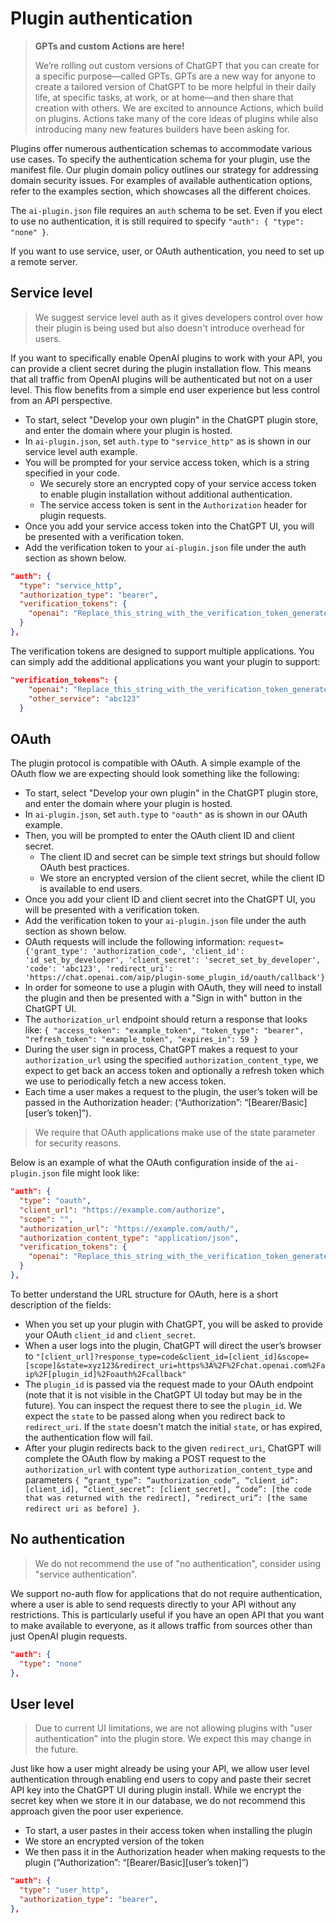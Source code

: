 # Plugin authentication

> **GPTs and custom Actions are here!**
>
> We’re rolling out custom versions of ChatGPT that you can create for a specific purpose—called GPTs. GPTs are a new way for anyone to create a tailored version of ChatGPT to be more helpful in their daily life, at specific tasks, at work, or at home—and then share that creation with others. We are excited to announce Actions, which build on plugins. Actions take many of the core ideas of plugins while also introducing many new features builders have been asking for.

Plugins offer numerous authentication schemas to accommodate various use cases. To specify the authentication schema for your plugin, use the manifest file. Our plugin domain policy outlines our strategy for addressing domain security issues. For examples of available authentication options, refer to the examples section, which showcases all the different choices.

The `ai-plugin.json` file requires an `auth` schema to be set. Even if you elect to use no authentication, it is still required to specify `"auth": { "type": "none" }`.

If you want to use service, user, or OAuth authentication, you need to set up a remote server.

## Service level

> We suggest service level auth as it gives developers control over how their plugin is being used but also doesn't introduce overhead for users.

If you want to specifically enable OpenAI plugins to work with your API, you can provide a client secret during the plugin installation flow. This means that all traffic from OpenAI plugins will be authenticated but not on a user level. This flow benefits from a simple end user experience but less control from an API perspective.

- To start, select "Develop your own plugin" in the ChatGPT plugin store, and enter the domain where your plugin is hosted.
- In `ai-plugin.json`, set `auth.type` to `"service_http"` as is shown in our service level auth example.
- You will be prompted for your service access token, which is a string specified in your code.
  - We securely store an encrypted copy of your service access token to enable plugin installation without additional authentication.
  - The service access token is sent in the `Authorization` header for plugin requests.
- Once you add your service access token into the ChatGPT UI, you will be presented with a verification token.
- Add the verification token to your `ai-plugin.json` file under the auth section as shown below.

```json
"auth": {
  "type": "service_http",
  "authorization_type": "bearer",
  "verification_tokens": {
    "openai": "Replace_this_string_with_the_verification_token_generated_in_the_ChatGPT_UI"
  }
},
```

The verification tokens are designed to support multiple applications. You can simply add the additional applications you want your plugin to support:

```json
"verification_tokens": {
    "openai": "Replace_this_string_with_the_verification_token_generated_in_the_ChatGPT_UI",
    "other_service": "abc123"
  }
```

## OAuth

The plugin protocol is compatible with OAuth. A simple example of the OAuth flow we are expecting should look something like the following:

- To start, select "Develop your own plugin" in the ChatGPT plugin store, and enter the domain where your plugin is hosted.
- In `ai-plugin.json`, set `auth.type` to `"oauth"` as is shown in our OAuth example.
- Then, you will be prompted to enter the OAuth client ID and client secret.
  - The client ID and secret can be simple text strings but should follow OAuth best practices.
  - We store an encrypted version of the client secret, while the client ID is available to end users.
- Once you add your client ID and client secret into the ChatGPT UI, you will be presented with a verification token.
- Add the verification token to your `ai-plugin.json` file under the auth section as shown below.
- OAuth requests will include the following information: `request={'grant_type': 'authorization_code', 'client_id': 'id_set_by_developer', 'client_secret': 'secret_set_by_developer', 'code': 'abc123', 'redirect_uri': 'https://chat.openai.com/aip/plugin-some_plugin_id/oauth/callback'}`
- In order for someone to use a plugin with OAuth, they will need to install the plugin and then be presented with a "Sign in with" button in the ChatGPT UI.
- The `authorization_url` endpoint should return a response that looks like: `{ "access_token": "example_token", "token_type": "bearer", "refresh_token": "example_token", "expires_in": 59 }`
- During the user sign in process, ChatGPT makes a request to your `authorization_url` using the specified `authorization_content_type`, we expect to get back an access token and optionally a refresh token which we use to periodically fetch a new access token.
- Each time a user makes a request to the plugin, the user’s token will be passed in the Authorization header: (“Authorization”: “\[Bearer/Basic\]\[user’s token\]”).

> We require that OAuth applications make use of the state parameter for security reasons.

Below is an example of what the OAuth configuration inside of the `ai-plugin.json` file might look like:

```json
"auth": {
  "type": "oauth",
  "client_url": "https://example.com/authorize",
  "scope": "",
  "authorization_url": "https://example.com/auth/",
  "authorization_content_type": "application/json",
  "verification_tokens": {
    "openai": "Replace_this_string_with_the_verification_token_generated_in_the_ChatGPT_UI"
  }
},
```

To better understand the URL structure for OAuth, here is a short description of the fields:

- When you set up your plugin with ChatGPT, you will be asked to provide your OAuth `client_id` and `client_secret`.
- When a user logs into the plugin, ChatGPT will direct the user’s browser to `"[client_url]?response_type=code&client_id=[client_id]&scope=[scope]&state=xyz123&redirect_uri=https%3A%2F%2Fchat.openai.com%2Faip%2F[plugin_id]%2Foauth%2Fcallback"`
- The `plugin_id` is passed via the request made to your OAuth endpoint (note that it is not visible in the ChatGPT UI today but may be in the future). You can inspect the request there to see the `plugin_id`. We expect the `state` to be passed along when you redirect back to `redirect_uri`. If the `state` doesn't match the initial `state`, or has expired, the authentication flow will fail.
- After your plugin redirects back to the given `redirect_uri`, ChatGPT will complete the OAuth flow by making a POST request to the `authorization_url` with content type `authorization_content_type` and parameters `{ “grant_type”: “authorization_code”, “client_id”: [client_id], “client_secret”: [client_secret], “code”: [the code that was returned with the redirect], “redirect_uri”: [the same redirect uri as before] }`.

## No authentication

> We do not recommend the use of "no authentication", consider using "service authentication".

We support no-auth flow for applications that do not require authentication, where a user is able to send requests directly to your API without any restrictions. This is particularly useful if you have an open API that you want to make available to everyone, as it allows traffic from sources other than just OpenAI plugin requests.

```json
"auth": {
  "type": "none"
},
```

## User level

> Due to current UI limitations, we are not allowing plugins with "user authentication" into the plugin store. We expect this may change in the future.

Just like how a user might already be using your API, we allow user level authentication through enabling end users to copy and paste their secret API key into the ChatGPT UI during plugin install. While we encrypt the secret key when we store it in our database, we do not recommend this approach given the poor user experience.

- To start, a user pastes in their access token when installing the plugin
- We store an encrypted version of the token
- We then pass it in the Authorization header when making requests to the plugin (“Authorization”: “\[Bearer/Basic\]\[user’s token\]”)

```json
"auth": {
  "type": "user_http",
  "authorization_type": "bearer",
},
```
